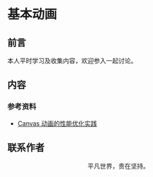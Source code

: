 # 基本动画

## 前言

本人平时学习及收集内容，欢迎参入一起讨论。

## 内容

### 参考资料

- [Canvas 动画的性能优化实践](https://mp.weixin.qq.com/s/60buR6tyRi2A2_riJurUig)

## 联系作者

<div align="center">
    <p>
        平凡世界，贵在坚持。
    </p>
    <img :src="$withBase('/about/contact.png')" />
</div>
